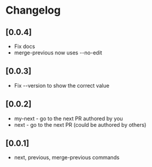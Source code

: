 # Changelog

## [0.0.4]

- Fix docs
- merge-previous now uses --no-edit 

## [0.0.3]

- Fix --version to show the correct value

## [0.0.2]

- my-next - go to the next PR authored by you
- next - go to the next PR (could be authored by others)

## [0.0.1]

- next, previous, merge-previous commands
